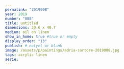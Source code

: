 ```yaml
---
permalink: "2019008"
year: 2019
number: "008"
title: untitled
dimensions: 30.6 x 40.7
medium: oil on linen
show_in_home: true #true or empty
display_order: "13"
publish: # notyet or blank
image: /assets/p/paintings/adria-sartore-2019008.jpg
tags: acrylic linen
serie:
---
```

